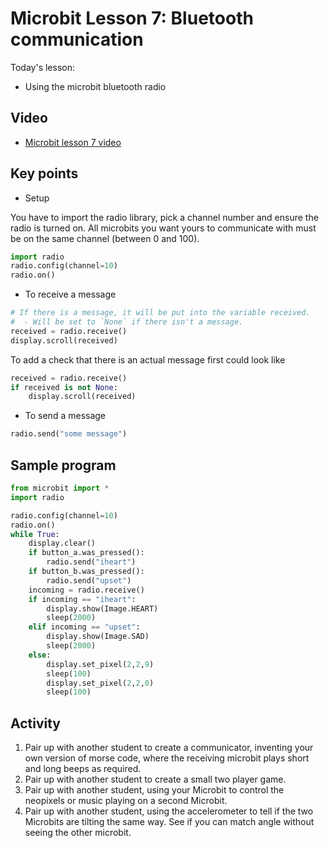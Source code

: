 # Microbit Lesson 7: Bluetooth communication

Today's lesson:

* Using the microbit bluetooth radio

## Video

* [Microbit lesson 7 video](https://youtu.be/w_YkS4abi9U)

## Key points

* Setup

You have to import the radio library, pick a channel number and ensure the radio is turned on. All microbits you want yours to communicate with must be on the same channel (between 0 and 100).

```python
import radio
radio.config(channel=10)
radio.on()
```

* To receive a message

```python
# If there is a message, it will be put into the variable received. 
#  - Will be set to `None` if there isn't a message.
received = radio.receive()
display.scroll(received)
```

To add a check that there is an actual message first could look like

```python
received = radio.receive()
if received is not None:
    display.scroll(received)
```

* To send a message

```python
radio.send("some message")
```

## Sample program

```python
from microbit import *
import radio

radio.config(channel=10)
radio.on()
while True:
    display.clear()
    if button_a.was_pressed():
        radio.send("iheart")
    if button_b.was_pressed():
        radio.send("upset")
    incoming = radio.receive()
    if incoming == "iheart":
        display.show(Image.HEART)
        sleep(2000)
    elif incoming == "upset":
        display.show(Image.SAD)
        sleep(2000)
    else:
        display.set_pixel(2,2,9)
        sleep(100)
        display.set_pixel(2,2,0)
        sleep(100)
```

## Activity

1. Pair up with another student to create a communicator, inventing your own version of morse code, where the receiving microbit plays short and long beeps as required.
2. Pair up with another student to create a small two player game.
3. Pair up with another student, using your Microbit to control the neopixels or music playing on a second Microbit.
4. Pair up with another student, using the accelerometer to tell if the two Microbits are tilting the same way. See if you can match angle without seeing the other microbit.
